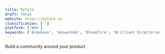 ```yaml
---
title: MyTalk
draft: false 
website: https://mytalk.io
classification: ['']
platform: ['Web']
keywords: ['Almabase', 'AnswerHub', 'Bloomfire', 'Brilliant Directories', 'Crowded Communities', 'EngagementHQ', 'Honeycommb', 'IdeaScale', 'Jive', 'Jostle', 'NiceJob', 'Salesforce Service Cloud', 'ToucanTech', 'Unily', 'Vanilla Forums', 'VeryConnect', 'Zoho Connect', 'inSided', 'vBulletin']
---
```

Build a community around your product